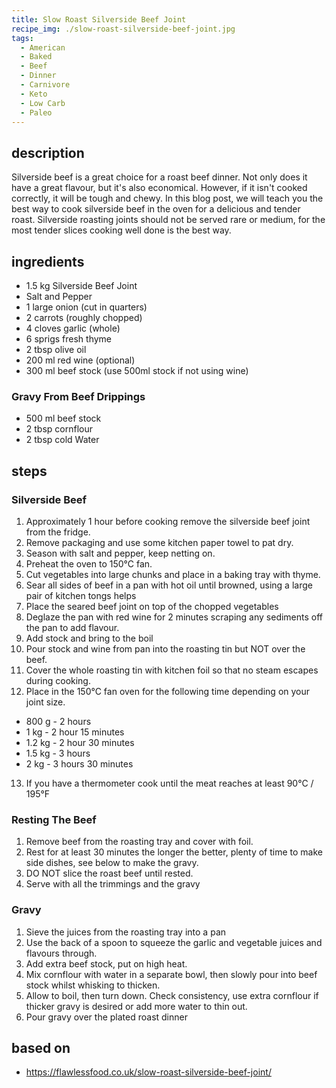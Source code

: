 ```yaml
---
title: Slow Roast Silverside Beef Joint
recipe_img: ./slow-roast-silverside-beef-joint.jpg
tags:
  - American
  - Baked
  - Beef
  - Dinner
  - Carnivore
  - Keto
  - Low Carb
  - Paleo
---
```


## description

Silverside beef is a great choice for a roast beef dinner. Not only does it have a great flavour, but it's also economical. However, if it isn't cooked correctly, it will be tough and chewy. In this blog post, we will teach you the best way to cook silverside beef in the oven for a delicious and tender roast. Silverside roasting joints should not be served rare or medium, for the most tender slices cooking well done is the best way.

## ingredients

- 1.5 kg Silverside Beef Joint
- Salt and Pepper
- 1 large onion (cut in quarters)
- 2 carrots (roughly chopped)
- 4 cloves garlic (whole)
- 6 sprigs fresh thyme
- 2 tbsp olive oil
- 200 ml red wine (optional)
- 300 ml beef stock (use 500ml stock if not using wine)

### Gravy From Beef Drippings

- 500 ml beef stock
- 2 tbsp cornflour
- 2 tbsp cold Water

## steps

### Silverside Beef

1. Approximately 1 hour before cooking remove the silverside beef joint from the fridge.
2. Remove packaging and use some kitchen paper towel to pat dry.
3. Season with salt and pepper, keep netting on.
4. Preheat the oven to 150°C fan.
5. Cut vegetables into large chunks and place in a baking tray with thyme.
6. Sear all sides of beef in a pan with hot oil until browned, using a large pair of kitchen tongs helps
7. Place the seared beef joint on top of the chopped vegetables
8. Deglaze the pan with red wine for 2 minutes scraping any sediments off the pan to add flavour.
9. Add stock and bring to the boil
10. Pour stock and wine from pan into the roasting tin but NOT over the beef.
11. Cover the whole roasting tin with kitchen foil so that no steam escapes during cooking.
12. Place in the 150°C fan  oven for the following time depending on your joint size.
  - 800 g - 2 hours
  - 1 kg - 2 hour 15 minutes
  - 1.2 kg - 2 hour 30 minutes
  - 1.5 kg - 3 hours
  - 2 kg - 3 hours 30 minutes
13. If you have a thermometer cook until the meat reaches at least 90°C / 195°F

### Resting The Beef

1. Remove beef from the roasting tray and cover with foil.
2. Rest for at least 30 minutes the longer the better, plenty of time to make side dishes, see below to make the gravy.
3. DO NOT slice the roast beef until rested.
4. Serve with all the trimmings and the gravy

### Gravy

1. Sieve the juices from the roasting tray into a pan
2. Use the back of a spoon to squeeze the garlic and vegetable juices and flavours through.
3. Add extra beef stock, put on high heat.
4. Mix cornflour with water in a separate bowl, then slowly pour into beef stock whilst whisking to thicken.
5. Allow to boil, then turn down. Check consistency, use extra cornflour if thicker gravy is desired or add more water to thin out.
6. Pour gravy over the plated roast dinner

## based on

- https://flawlessfood.co.uk/slow-roast-silverside-beef-joint/
